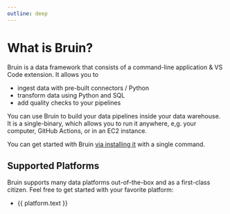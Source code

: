 ```yaml
---
outline: deep
---
```


# What is Bruin?

Bruin is a data framework that consists of a command-line application & VS Code extension. It allows you to
- ingest data with pre-built connectors / Python
- transform data using Python and SQL
- add quality checks to your pipelines

You can use Bruin to build your data pipelines inside your data warehouse. It is a single-binary, which allows you to run it anywhere, e,g. your computer, GitHub Actions, or in an EC2 instance.

You can get started with Bruin [via installing it](./introduction/installation.md) with a single command.

## Supported Platforms

Bruin supports many data platforms out-of-the-box and as a first-class citizen. Feel free to get started with your favorite platform:

<script setup>
import { withBase } from 'vitepress'
import { useSidebar } from 'vitepress/theme'

const { sidebarGroups } = useSidebar()

const platformsGroup = sidebarGroups.value.find(group => group.text === 'Data Platforms')
console.log(platformsGroup)
</script>

<ul>
<li v-for="platform in platformsGroup.items" :key="platform">
    <a :href="withBase(platform.link)">{{ platform.text }}</a>
</li>
</ul>